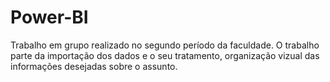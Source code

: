 # Power-BI
Trabalho em grupo realizado no segundo período da faculdade.
O trabalho parte da importação dos dados e o seu tratamento, organização vizual das informações desejadas sobre o assunto. 
